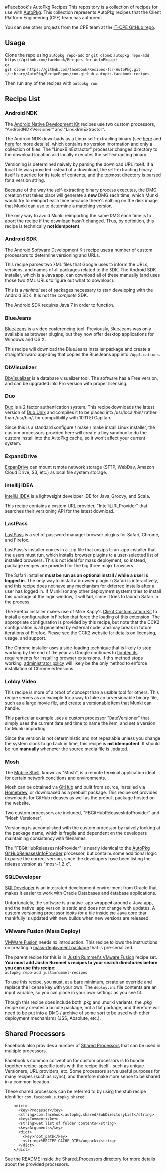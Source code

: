 #Facebook's AutoPkg Recipes
This repository is a collection of recipes for use with [AutoPkg](https://github.com/autopkg/autopkg). This collection represents AutoPkg recipes that the Client Platform Engineering (CPE) team has authored.

You can see other projects from the CPE team at the [IT-CPE GitHub repo](https://github.com/facebook/IT-CPE).

## Usage

Clone the repo using `autopkg repo-add` or `git clone`:
`autopkg repo-add https://github.com/facebook/Recipes-for-AutoPkg.git`  
or  
`git clone https://github.com/facebook/Recipes-for-AutoPkg.git ~/Library/AutoPkg/RecipeRepos/com.github.autopkg.facebook-recipes`

Then run any of the recipes with `autopkg run`.

## Recipe List

### Android NDK

The [Android Native Development Kit](https://developer.android.com/ndk/guides/index.html) recipes use two custom processors, "AndroidNDKVersioner" and "LinuxBinExtractor".  

The Android NDK downloads as a Linux self-extracting binary (see [here](http://stackoverflow.com/questions/955460/how-do-linux-binary-installers-bin-sh-work) and [here](http://www.linuxjournal.com/node/1005818) for more details), which contains no version information and only a collection of files.  The "LinuxBinExtractor" processor changes directory to the download location and locally executes the self-extracting binary.

Versioning is determined naively by parsing the download URL itself.  If a local file was provided instead of a download, the self-extracting binary itself is queried for its table of contents, and the topmost directory is parsed for a version string.

Because of the way the self-extracting binary process executes, the DMG creation that takes place will generate a **new** DMG each time, which Munki would try to reimport each time because there's nothing on the disk image that Munki can use to determine a matching version. 

The only way to avoid Munki reimporting the same DMG each time is to abort the recipe  if the download hasn't changed.  Thus, by definition, this recipe is technically **not idempotent**. 

### Android SDK

The [Android Software Development Kit](https://developer.android.com/sdk/index.html) recipe uses a number of custom processors to determine versioning and URLs.  

This recipe parses two XML files that Google uses to inform the URLs, versions, and names of all packages related to the SDK. The Android SDK installer, which is a Java app, can download all of these manually (and uses those two XML URLs to figure out what to download).

This is a *minimal* set of packages necessary to start developing with the Android SDK. It is not the *complete* SDK. 

The Android SDK requires Java 7 in order to function.

### BlueJeans

[BlueJeans](http://bluejeans.com/) is a video conferencing tool. Previously, BlueJeans was only available as browser plugins, but they now offer desktop applications for Windows and OS X.

This recipe will download the BlueJeans installer package and create a straightforward app-dmg that copies the BlueJeans.app into `/Applications`.

### DbVisualizer

[DbVisualizer](https://www.dbvis.com/) is a database visualizer tool. The software has a Free version, and can be upgraded into Pro version with proper licensing.

### Duo

[Duo](https://www.duosecurity.com/) is a 2 factor authentication system. This recipe downloads the latest version of [Duo Unix](https://www.duosecurity.com/docs/duounix) and compiles it to be placed into /usr/local/bin/ rather than /usr/bin/, for compatibility with 10.11 El Capitan.

Since this is a standard configure / make / make install Linux installer, the custom processors provided here will create a tiny sandbox to do the custom install into the AutoPkg cache, so it won't affect your current system.

### ExpandDrive

[ExpanDrive](http://www.expandrive.com/) can mount remote network storage (SFTP, WebDav, Amazon Cloud Drive, S3, etc.) as local file system storage.

### Intellij IDEA

[IntelliJ IDEA](http://www.jetbrains.com/js2) is a lightweight developer IDE for Java, Groovy, and Scala.

This recipe contains a custom URL provider, "IntellijURLProvider" that searches their versioning API for the latest download.  

### LastPass

[LastPass](https://lastpass.com) is a set of password manager browser plugins for Safari, Chrome, and Firefox.  

LastPass's installer comes in a .zip file that unzips to an .app installer that the users must run, which installs browser plugins to a user-selected list of installed browsers.  This is not ideal for mass deployment, so instead, package recipes are provided for the big three major browsers.

The Safari installer **must be run as an optional install / while a user is logged in**.  The only way to install a browser plugin in Safari is interactively, and this recipe does not have any mechanism for deferred installs after a user has logged in.  If Munki (or any other deployment system) tries to install this package at the login window, it will **fail**, since it tries to launch Safari in the process.

The Firefox installer makes use of Mike Kaply's [Client Customization Kit](https://mike.kaply.com/cck2/) to install a configuration in Firefox that force the loading of this extension.  The appropriate configuration is provided by this recipe, but note that the CCK2 configuration is all generated by external code, and may break in future iterations of Firefox.  Please see the CCK2 website for details on licensing, usage, and support.

The Chrome installer uses a side-loading technique that is likely to stop working by the end of the year as Google continues to [tighten its requirements for installing browser extensions](https://productforums.google.com/forum/#!topic/chrome/d35tIyH8dVM%5B1-25%5D).  If this method stops working, [administrator policy](https://www.chromium.org/administrators) will likely be the only method to enforce installation of Chrome extensions.

### Lobby Video

This recipe is more of a proof of concept than a usable tool for others.  This recipe serves as an example for a way to take an unversionable binary file, such as a large movie file, and create a versionable item that Munki can handle.

This particular example uses a custom processor "DateVersioner" that simply uses the current date and time to name the item, and set a version for Munki importing.

Since the version is not deterministic and not repeatable unless you change the system clock to go back in time, this recipe is **not idempotent**. It should be run **manually** whenever the source media file is updated.

### Mosh

The [Mobile Shell](https://mosh.mit.edu/), known as "Mosh", is a remote terminal application ideal for certain network conditions and environments.  

Mosh can be obtained via [GitHub](https://github.com/mobile-shell/mosh) and built from source, installed via [Homebrew](http://brew.sh/), or downloaded as a prebuilt package.  This recipe set provides downloads for GitHub releases as well as the prebuilt package hosted on the website.

Two custom processors are included, "FBGitHubReleasesInfoProvider" and "Mosh Versioner".  

Versioning is accomplished with the custom processor by naively looking at the package name, which is fragile and dependent on the developers maintaining consistency with filenames.

The "FBGitHubReleasesInfoProvider" is nearly identical to the [AutoPkg GitHubReleasesInfoProvider](https://github.com/autopkg/autopkg/blob/master/Code/autopkglib/GitHubReleasesInfoProvider.py) processor, but contains some additional logic to parse the correct version, since the developers have been listing the release version as "mosh-1.2.x".

### SQLDeveloper

[SQLDeveloper](http://www.oracle.com/technetwork/developer-tools/sql-developer/overview/index-097090.html) is an integrated development environment from Oracle that makes it easier to work with Oracle Databases and database applications.

Unfortunately, the software is a native .app wrapped around a Java app, and the native .app version is static and does not change with updates.  A custom versioning processor looks for a file inside the Java core that thankfully is updated with new builds when new versions are released.

### VMware Fusion (Mass Deploy)

[VMWare Fusion](http://www.vmware.com/products/fusion-pro/) needs no introduction.  This recipe follows the instructions on creating a [mass-deployment package](http://kb.vmware.com/selfservice/microsites/search.do?language=en_US&cmd=displayKC&externalId=2058680) that is pre-serialized.  

The parent recipe for this is in [Justin Rummel's VMware Fusion](https://github.com/autopkg/justinrummel-recipes/tree/master/VMware%20Fusion) recipe set. **You must add Justin Rummel's recipes to your search directories before you can use this recipe:**  
`autopkg repo-add justinrummel-recipes`

To use this recipe, you must, at a bare minimum, create an override and replace the license key with your own.  The `deploy.ini` file contents are an input variable, so you can place in your own settings as you see fit.

Though this recipe does include both .pkg and .munki variants, the .pkg recipe only creates a bundle package, not a flat package, and therefore will need to be put into a DMG / archive of some sort to be used with other deployment mechanisms (JSS, Absolute, etc.).

## Shared Processors

Facebook also provides a number of [Shared Processors](https://github.com/autopkg/autopkg/wiki/Processor-Locations#shared-recipe-processors) that can be used in multiple processors.

Facebook's common convention for custom processors is to bundle together recipe-specific tools with the recipe itself - such as unique Versioners, URL providers, etc.  Some processors serve useful purposes for many recipes (such as rsync), and therefore make more sense to be shared in a common location.

These shared processors can be referred to by using the stub recipe identifier `com.facebook.autopkg.shared`:

```
    <dict>
      <key>Processor</key>
      <string>com.facebook.autopkg.shared/SubDirectoryList</string>
      <key>Comment</key>
      <string>Get list of folder contents</string>
      <key>Arguments</key>
      <dict>
        <key>root_path</key>
        <string>%RECIPE_CACHE_DIR%/unpack</string>
      </dict>
    </dict>
```

See the README inside the Shared_Processors directory for more details about the provided processors.